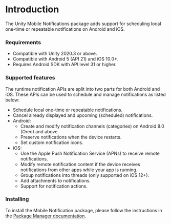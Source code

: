 # Introduction

The Unity Mobile Notifications package adds support for scheduling local one-time or repeatable notifications on Android and iOS.

### Requirements

- Compatible with Unity 2020.3 or above.
- Compatible with Android 5 (API 21) and iOS 10.0+.
- Requires Android SDK with API level 31 or higher.

### Supported features

The runtime notification APIs are split into two parts for both Android and iOS. These APIs can be used to schedule and manage notifications as listed below:

*   Schedule local one-time or repeatable notifications.
*   Cancel already displayed and upcoming (scheduled) notifications.
*   Android:
    *   Create and modify notification channels (categories) on Android 8.0 (Oreo) and above.
    *   Preserve notifications when the device restarts.
    *   Set custom notification icons.
*   iOS:
    *   Use the Apple Push Notification Service (APNs) to receive remote notifications.
    *   Modify remote notification content if the device receives notifications from other apps while your app is running.
    *   Group notifications into threads (only supported on iOS 12+).
    *   Add attachments to notifications.
    *   Support for notification actions.

### Installing
To install the Mobile Notification package, please follow the instructions in the [Package Manager documentation](https://docs.unity3d.com/Packages/com.unity.package-manager-ui@latest/index.html).
